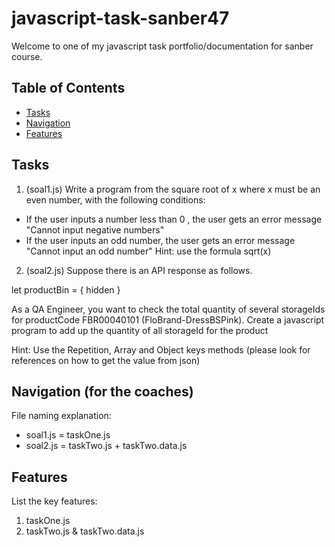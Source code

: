 # javascript-task-sanber47
Welcome to one of my javascript task portfolio/documentation for sanber course.

## Table of Contents

- [Tasks](#tasks)
- [Navigation](#navigation)
- [Features](#features)

## Tasks
1. (soal1.js) Write a program from the square root of x where x must be an even number, with the following conditions:
- If the user inputs a number less than 0 , the user gets an error message "Cannot input negative numbers"
- If the user inputs an odd number, the user gets an error message "Cannot input an odd number"
Hint: use the formula sqrt(x)

2. (soal2.js) Suppose there is an API response as follows.

let productBin = { hidden }

As a QA Engineer, you want to check the total quantity of several storageIds for productCode FBR00040101 (FloBrand-DressBSPink). 
Create a javascript program to add up the quantity of all storageId for the product
 
Hint: Use the Repetition, Array and Object keys methods (please look for references on how to get the value from json)

## Navigation (for the coaches)

 File naming explanation:
- soal1.js = taskOne.js
- soal2.js = taskTwo.js
           + taskTwo.data.js

## Features

List the key features:
  1. taskOne.js
  2. taskTwo.js & taskTwo.data.js
